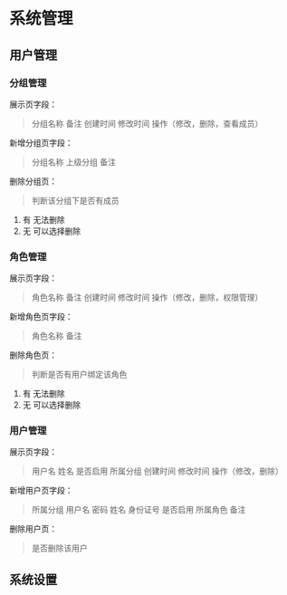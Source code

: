 # 系统管理
## 用户管理
### 分组管理
展示页字段： 
>分组名称 备注 创建时间 修改时间 操作（修改，删除，查看成员）  

新增分组页字段： 
> 分组名称 上级分组 备注  

删除分组页：
> 判断该分组下是否有成员
1. 有  无法删除
2. 无  可以选择删除

### 角色管理

展示页字段：
> 角色名称 备注 创建时间 修改时间 操作（修改，删除，权限管理）  

新增角色页字段： 
> 角色名称 备注

删除角色页：
> 判断是否有用户绑定该角色
1. 有  无法删除
2. 无  可以选择删除

### 用户管理
展示页字段：
>用户名 姓名 是否启用  所属分组 创建时间 修改时间 操作（修改，删除）  
  
新增用户页字段：   
>所属分组 用户名 密码 姓名 身份证号 是否启用 所属角色 备注

删除用户页：
> 是否删除该用户

## 系统设置
